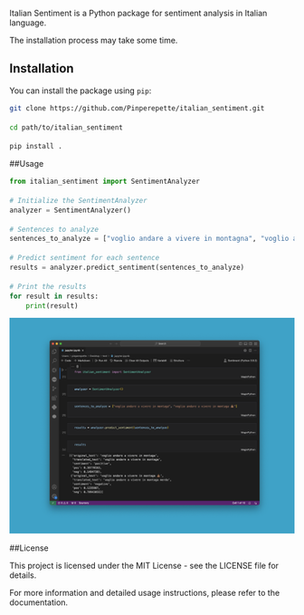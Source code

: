 Italian Sentiment is a Python package for sentiment analysis in Italian language.

The installation process may take some time.

## Installation

You can install the package using `pip`:

```bash
git clone https://github.com/Pinperepette/italian_sentiment.git

cd path/to/italian_sentiment

pip install .
```

##Usage
```python
from italian_sentiment import SentimentAnalyzer

# Initialize the SentimentAnalyzer
analyzer = SentimentAnalyzer()

# Sentences to analyze
sentences_to_analyze = ["voglio andare a vivere in montagna", "voglio andare a vivere in montagna 💩"]

# Predict sentiment for each sentence
results = analyzer.predict_sentiment(sentences_to_analyze)

# Print the results
for result in results:
    print(result)
```
![Example](example.png)

##License

This project is licensed under the MIT License - see the LICENSE file for details.

For more information and detailed usage instructions, please refer to the documentation.
